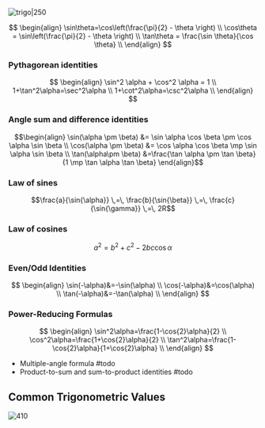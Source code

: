 
![trigo\|250](https://upload.wikimedia.org/wikipedia/commons/7/72/Sinus_und_Kosinus_am_Einheitskreis_1.svg)

$$
\begin{align} 
\sin\theta=\cos\left(\frac{\pi}{2} - \theta \right) \\
\cos\theta = \sin\left(\frac{\pi}{2} - \theta \right)  \\
\tan\theta = \frac{\sin \theta}{\cos \theta} \\
\end{align}
$$
### Pythagorean identities
$$
\begin{align}
\sin^2 \alpha + \cos^2 \alpha = 1 \\
1+\tan^2\alpha=\sec^2\alpha \\
1+\cot^2\alpha=\csc^2\alpha \\
\end{align}
$$

### Angle sum and difference identities
$$\begin{align}
\sin(\alpha \pm \beta) &= \sin \alpha \cos \beta \pm \cos \alpha \sin \beta \\
\cos(\alpha \pm \beta) &= \cos \alpha \cos \beta \mp \sin \alpha \sin \beta \\  
\tan(\alpha\pm \beta) &=\frac{\tan \alpha \pm \tan \beta}{1 \mp \tan \alpha \tan \beta}
\end{align}$$
### Law of sines
$$\frac{a}{\sin{\alpha}} \,=\, \frac{b}{\sin{\beta}} \,=\, \frac{c}{\sin{\gamma}} \,=\, 2R$$

### Law of cosines
$$a^2=b^2+c^2-2bc\cos\alpha$$

### Even/Odd Identities 
$$
\begin{align}
\sin(-\alpha)&=-\sin(\alpha) \\ 
\cos(-\alpha)&=\cos(\alpha) \\
\tan(-\alpha)&=-\tan(\alpha) \\
\end{align}
$$

### Power-Reducing Formulas
$$
\begin{align}
\sin^2\alpha=\frac{1-\cos{2}\alpha}{2} \\
\cos^2\alpha=\frac{1+\cos{2}\alpha}{2} \\
\tan^2\alpha=\frac{1-\cos{2}\alpha}{1+\cos{2}\alpha} \\
\end{align}
$$


- Multiple-angle formula #todo 
- Product-to-sum and sum-to-product identities #todo 

## Common Trigonometric Values

![410](https://upload.wikimedia.org/wikipedia/commons/4/4c/Unit_circle_angles_color.svg)
